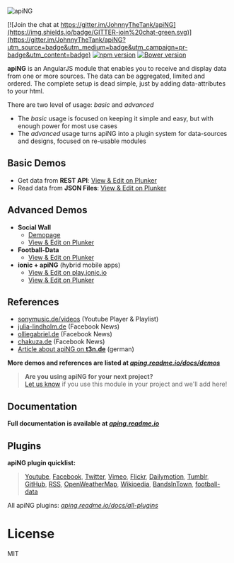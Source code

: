 [logo]: http://johnnythetank.github.io/apiNG/logo/320/aping-logo.png "apiNG"
![apiNG][logo]

[![Join the chat at https://gitter.im/JohnnyTheTank/apiNG](https://img.shields.io/badge/GITTER-join%20chat-green.svg)](https://gitter.im/JohnnyTheTank/apiNG?utm_source=badge&utm_medium=badge&utm_campaign=pr-badge&utm_content=badge)
[![npm version](https://badge.fury.io/js/aping.svg)](https://badge.fury.io/js/aping)
[![Bower version](https://badge.fury.io/bo/apiNG.svg)](https://badge.fury.io/bo/apiNG)

**apiNG** is an AngularJS module that enables you to receive and display data from one or more sources. The data can be aggregated, limited and ordered. The complete setup is dead simple, just by adding data-attributes to your html.

There are two level of usage: _basic_ and _advanced_
* The _basic_ usage is focused on keeping it simple and easy, but with enough power for most use cases
* The _advanced_ usage turns apiNG into a plugin system for data-sources and designs, focused on re-usable modules

## Basic Demos
- Get data from **REST API**: [View & Edit on Plunker](http://plnkr.co/xmflhJ)
- Read data from **JSON Files**: [View & Edit on Plunker](http://plnkr.co/k3DPNc)

## Advanced Demos
- **Social Wall**
    - [Demopage](http://aping.js.org/#demo)
    - [View & Edit on Plunker](http://plnkr.co/dz3Dru)
- **Football-Data**
    - [View & Edit on Plunker](http://plnkr.co/a8Uj8V)
- **ionic + apiNG** (hybrid mobile apps)
    - [View & Edit on play.ionic.io](http://play.ionic.io/app/0137f0b5967d)
    - [View & Edit on Plunker](http://plnkr.co/edit/WesqTb?p=preview)

## References
- [sonymusic.de/videos](https://sonymusic.de/videos) (Youtube Player & Playlist)
- [julia-lindholm.de](http://www.julia-lindholm.de/home/#news) (Facebook News) 
- [olliegabriel.de](http://www.olliegabriel.de/#news) (Facebook News)
- [chakuza.de](http://www.chakuza.de/news/) (Facebook News)
- [Article about apiNG on **t3n.de**](http://t3n.de/news/angularjs-modul-aping-686160/) (german)

**More demos and references are listed at [*aping.readme.io/docs/demos*](https://aping.readme.io/docs/demos)**

> **Are you using apiNG for your next project?**
<br>[Let us know](https://github.com/JohnnyTheTank/apiNG/issues/new) if you use this module in your project and we'll add here!

## Documentation
**Full documentation is available at [*aping.readme.io*](https://aping.readme.io)**

## Plugins
**apiNG plugin quicklist:**
> [Youtube](https://github.com/JohnnyTheTank/apiNG-plugin-youtube), [Facebook](https://github.com/JohnnyTheTank/apiNG-plugin-facebook), [Twitter](https://github.com/JohnnyTheTank/apiNG-plugin-codebird), [Vimeo](https://github.com/JohnnyTheTank/apiNG-plugin-vimeo), [Flickr](https://github.com/JohnnyTheTank/apiNG-plugin-flickr), [Dailymotion](https://github.com/JohnnyTheTank/apiNG-plugin-dailymotion), [Tumblr](https://github.com/JohnnyTheTank/apiNG-plugin-tumblr), [GitHub](https://github.com/JohnnyTheTank/apiNG-plugin-github), [RSS](https://github.com/JohnnyTheTank/apiNG-plugin-rss), [OpenWeatherMap](https://github.com/JohnnyTheTank/apiNG-plugin-openweathermap), [Wikipedia](https://github.com/JohnnyTheTank/apiNG-plugin-wikipedia), [BandsInTown](https://github.com/JohnnyTheTank/apiNG-plugin-bandsintown), [football-data](https://github.com/JohnnyTheTank/apiNG-plugin-footballdata)

All apiNG plugins: *[aping.readme.io/docs/all-plugins](https://aping.readme.io/docs/all-plugins)*

# License
MIT